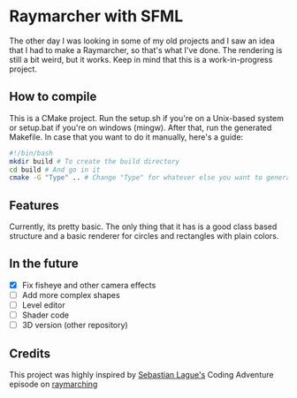 # Raymarcher with SFML
The other day I was looking in some of my old projects and I saw an idea that I had to make a Raymarcher, so that's what I've done. The rendering is still a bit weird, but it works. Keep in mind that this is a work-in-progress project.

## How to compile
This is a CMake project. Run the setup.sh if you're on a Unix-based system or setup.bat if you're on windows (mingw).
After that, run the generated Makefile.
In case that you want to do it manually, here's a guide:
```bash
#!/bin/bash
mkdir build # To create the build directory
cd build # And go in it
cmake -G "Type" .. # Change "Type" for whatever else you want to generate the project for
```

## Features
Currently, its pretty basic. The only thing that it has is a good class based structure and a basic renderer for circles and rectangles with plain colors.
## In the future
- [x] Fix fisheye and other camera effects
- [ ] Add more complex shapes
- [ ] Level editor
- [ ] Shader code
- [ ] 3D version (other repository)

## Credits
This project was highly inspired by [Sebastian Lague's](https://www.youtube.com/@SebastianLague) Coding Adventure episode on [raymarching](https://www.youtube.com/watch?v=Cp5WWtMoeKg)